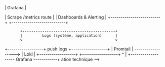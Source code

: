 <!-- Document

                        +----------------------+
                        |    Utilisateur       |
                        +----------+-----------+
                                   |
                                   v
                        +----------+-----------+
                        |     Next.js App      |
                        |  (expose /metrics)   |
                        +----------+-----------+
                                   |
           +-----------------------+-----------------------+
           |                                               |
           v                                               v
+-------------------------+                +---------------------------+
|     Prometheus          |  <---------->  |         Grafana           |
| Scrape /metrics route   |                | Dashboards & Alerting     |
+-------------------------+                +---------------------------+


           +------------------------------------------+
           |         Logs (système, application)      |
           v                                          v
  +------------------+        push logs       +------------------+
  |     Promtail     |  ------------------>   |       Loki       |
  +------------------+                       +------------------+
           ^                                         |
           +------------------- Grafana ------------+
ation technique -->

